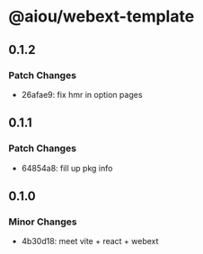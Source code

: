 # @aiou/webext-template

## 0.1.2

### Patch Changes

- 26afae9: fix hmr in option pages

## 0.1.1

### Patch Changes

- 64854a8: fill up pkg info

## 0.1.0

### Minor Changes

- 4b30d18: meet vite + react + webext
